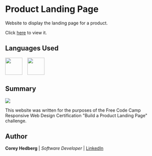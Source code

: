 # Product Landing Page

Website to display the landing page for a product.

Click [here](https://coreyhedberg.github.io/product_landing_page/) to view it.

## Languages Used

<image src="media/html.svg" width="55">&nbsp; &nbsp; <image src="media/css.svg" width="55">

## Summary

<image src="media/readme_screenshot.png">

This website was written for the purposes of the Free Code Camp Responsive Web Design Certification "Build a Product Landing Page" challenge.

## Author

**Corey Hedberg** | _Software Developer_ | [LinkedIn](https://www.linkedin.com/in/coreyhedberg/)
